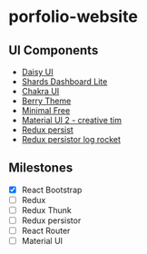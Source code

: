 ﻿# porfolio-website


## UI Components
- [Daisy UI](https://daisyui.com/)
- [Shards Dashboard Lite](https://designrevision.com/downloads/shards-dashboard-lite-react/)
- [Chakra UI](https://chakra-ui.com/docs/components/card/usage)
- [Berry Theme](https://github.com/codedthemes/berry-free-react-admin-template)
- [Minimal Free](https://github.com/codedthemes/material-kit-react)
- [Material UI 2 - creative tim](https://www.creative-tim.com/product/material-dashboard-react)
- [Redux persist](https://medium.com/@xbstrxct/persisting-state-in-your-react-app-with-redux-persist-1e7dd877c58a)
- [Redux persistor log rocket](https://blog.logrocket.com/persist-state-redux-persist-redux-toolkit-react/)


## Milestones

- [x] React Bootstrap
- [ ] Redux
- [ ] Redux Thunk
- [ ] Redux persistor
- [ ] React Router
- [ ] Material UI